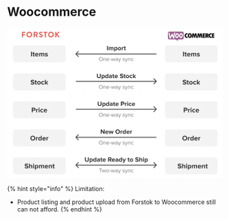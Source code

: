 # Woocommerce

![](<../../.gitbook/assets/Screen Shot 2021-05-31 at 1.51.23 PM.png>)

{% hint style="info" %}
Limitation:

* Product listing and product upload from Forstok to Woocommerce still can not afford.
{% endhint %}
